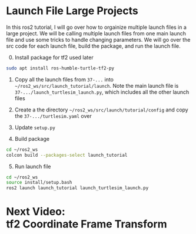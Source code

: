 # Launch File Large Projects
In this ros2 tutorial, I will go over how to orgainize multiple launch files in a large project. We will be calling multiple launch files from one main launch file and use some tricks to handle changing parameters. We will go over the src code for each launch file, build the package, and run the launch file. 

0. Install package for tf2 used later 
```bash
sudo apt install ros-humble-turtle-tf2-py
```

1. Copy all the launch files from `37-...` into `~/ros2_ws/src/launch_tutorial/launch`. Note the main launch file is `37-.../launch_turtlesim_launch.py`, which includes all the other launch files

2. Create a the directory `~/ros2_ws/src/launch/tutorial/config` and copy the `37-.../turtlesim.yaml` over 

3. Update `setup.py`

4. Build package
```bash
cd ~/ros2_ws
colcon build --packages-select launch_tutorial
```

5. Run launch file
```bash
cd ~/ros2_ws
source install/setup.bash
ros2 launch launch_tutorial launch_turtlesim_launch.py
```


# Next Video:<br>tf2 Coordinate Frame Transform